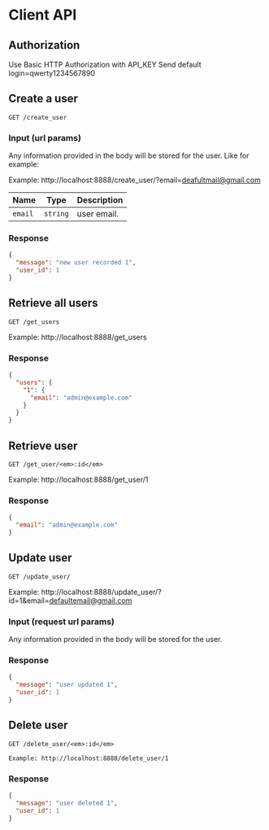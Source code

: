 # Client API

## Authorization

Use Basic HTTP Authorization with API_KEY
Send default login=qwerty1234567890

## Create a user

    GET /create_user

### Input (url params)

Any information provided in the body will be stored for the user. Like for example:

Example: http://localhost:8888/create_user/?email=deafultmail@gmail.com

Name | Type | Description
-----|------|--------------
`email`|`string` | user email.

### Response

``` json
{
  "message": "new user recorded 1",
  "user_id": 1
}
```

## Retrieve all users

    GET /get_users

Example: http://localhost:8888/get_users

### Response

``` json
{
  "users": {
    "1": {
      "email": "admin@example.com"
    }
  }
}
```

## Retrieve user

    GET /get_user/<em>:id</em>

Example: http://localhost:8888/get_user/1

### Response

``` json
{
  "email": "admin@example.com"
}
```

## Update user

    GET /update_user/

Example: http://localhost:8888/update_user/?id=1&email=defaultemail@gmail.com

### Input (request url params)

Any information provided in the body will be stored for the user.

### Response

``` json
{
  "message": "user updated 1",
  "user_id": 1
}
```

## Delete user

    GET /delete_user/<em>:id</em>

    Example: http://localhost:8888/delete_user/1

### Response

``` json
{
  "message": "user deleted 1",
  "user_id": 1
}
```
